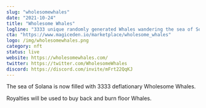```yaml
---
slug: "wholesomewhales"
date: "2021-10-24"
title: "Wholesome Whales"
logline: "3333 unique randomly generated Whales wandering the sea of Solana blockchain."
cta: "https://www.magiceden.io/marketplace/wholesome_whales"
logo: /img/wholesomewhales.png
category: nft
status: live
website: https://wholesomewhales.com/
twitter: https://twitter.com/WholesomeWhales
discord: https://discord.com/invite/mFrt22QqKJ
---
```


The sea of Solana is now filled with 3333 deflationary Wholesome Whales.

Royalties will be used to buy back and burn floor Whales.
